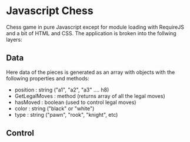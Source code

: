 # Javascript Chess
Chess game in pure Javascript except for module loading with RequireJS and a bit of HTML and CSS. The application is broken into the follwing layers:
## Data
Here data of the pieces is generated as an array with objects with the following properties and methods:
- position : string ("a1", "a2", "a3" .... h8)
- GetLegalMoves : method (returns array of all the legal moves)
- hasMoved : boolean (used to control legal moves)
- color : string ("black" or "white")
- type : string ("pawn", "rook", "knight", etc)

## Control
